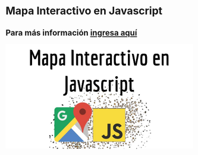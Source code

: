 # Mapa Interactivo en Javascript
## Para más información <a href="https://www.configuroweb.com/mapa-interactivo-en-javascript/">ingresa aquí</a>
<img src="Mapa%20Interactivo%20en%20Javascript.jpg">
